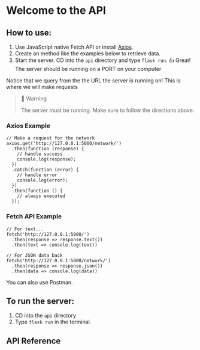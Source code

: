# Welcome to the API

## How to use:
1. Use JavaScript native Fetch API or install [Axios](https://axios-http.com/docs/example).
2. Create an method like the examples below to retrieve data.
3. Start the server. CD into the `api` directory and type `flask run`. 👍 Great! The server should be running on a PORT on your computer

Notice that we query from the the URL the server is running on! This is where we will make requests

> 🚧 Warning
>
> The server must be running. Make sure to follow the directions above.  

### Axios Example
```
// Make a request for the network
axios.get('http://127.0.0.1:5000/network/')
  .then(function (response) {
    // handle success
    console.log(response);
  })
  .catch(function (error) {
    // handle error
    console.log(error);
  })
  .then(function () {
    // always executed
  });
```

### Fetch API Example
```
// For text...
fetch('http://127.0.0.1:5000/')
  .then(response => response.text())
  .then(text => console.log(text))

// For JSON data back
fetch('http://127.0.0.1:5000/network/')
  .then(response => response.json())
  .then(data => console.log(data))
```

You can also use Postman.


## To run the server:

1. CD into the `api` directory
2. Type `flask run` in the terminal.


## API Reference